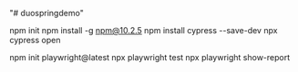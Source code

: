 "# duospringdemo" 



npm init
npm install -g npm@10.2.5
npm install cypress --save-dev
npx cypress open


npm init playwright@latest
npx playwright test
npx playwright show-report